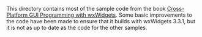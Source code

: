 This directory contains most of the sample code from the book [Cross-Platform GUI Programming with wxWidgets](https://wxwidgets.org/docs/book/Cross-Platform%20GUI%20Programming%20with%20wxWidgets.pdf). Some basic improvements to the code have been made to ensure that it builds with wxWidgets 3.3.1, but it is not as up to date as the code for the other samples.